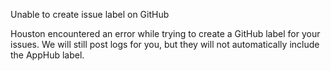 Unable to create issue label on GitHub

Houston encountered an error while trying to create a GitHub label for your
issues. We will still post logs for you, but they will not automatically include
the AppHub label.
